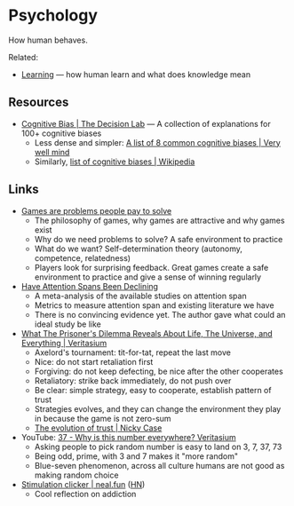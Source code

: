 # Psychology

How human behaves.

Related:

- [Learning](./learning/01-learning.md) — how human learn and what does
  knowledge mean

## Resources

- [Cognitive Bias | The Decision Lab](https://thedecisionlab.com/biases) — A
  collection of explanations for 100+ cognitive biases
  - Less dense and simpler:
    [A list of 8 common cognitive biases | Very well mind](https://www.verywellmind.com/cognitive-biases-distort-thinking-2794763)
  - Similarly,
    [list of cognitive biases | Wikipedia](https://en.wikipedia.org/wiki/List_of_cognitive_biases)

## Links

- [Games are problems people pay to solve](https://invertedpassion.com/games-are-problems-people-pay-to-solve/)
  - The philosophy of games, why games are attractive and why games exist
  - Why do we need problems to solve? A safe environment to practice
  - What do we want? Self-determination theory (autonomy, competence,
    relatedness)
  - Players look for surprising feedback. Great games create a safe environment
    to practice and give a sense of winning regularly
- [Have Attention Spans Been Declining](https://slimemoldtimemold.com/2023/07/24/your-mystery-have-attention-spans-been-declining/)
  - A meta-analysis of the available studies on attention span
  - Metrics to measure attention span and existing literature we have
  - There is no convincing evidence yet. The author gave what could an ideal
    study be like
- [What The Prisoner's Dilemma Reveals About Life, The Universe, and Everything | Veritasium](https://youtu.be/mScpHTIi-kM)
  - Axelord's tournament: tit-for-tat, repeat the last move
  - Nice: do not start retaliation first
  - Forgiving: do not keep defecting, be nice after the other cooperates
  - Retaliatory: strike back immediately, do not push over
  - Be clear: simple strategy, easy to cooperate, establish pattern of trust
  - Strategies evolves, and they can change the environment they play in because
    the game is not zero-sum
  - [The evolution of trust | Nicky Case](https://ncase.me/trust/)
- YouTube:
  [37 - Why is this number everywhere? Veritasium](https://youtu.be/d6iQrh2TK98)
  - Asking people to pick random number is easy to land on 3, 7, 37, 73
  - Being odd, prime, with 3 and 7 makes it "more random"
  - Blue-seven phenomenon, across all culture humans are not good as making
    random choice
- [Stimulation clicker | neal.fun](https://neal.fun/stimulation-clicker/)
  ([HN](https://news.ycombinator.com/item?id=42611536))
  - Cool reflection on addiction
